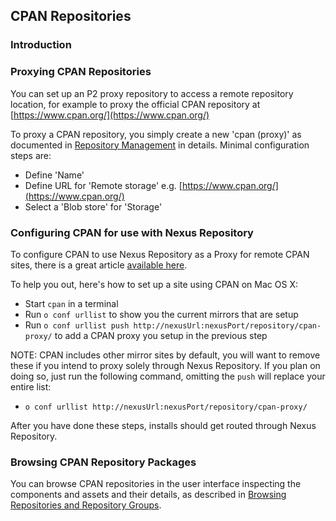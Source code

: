 <!--

    Sonatype Nexus (TM) Open Source Version
    Copyright (c) 2018-present Sonatype, Inc.
    All rights reserved. Includes the third-party code listed at http://links.sonatype.com/products/nexus/oss/attributions.

    This program and the accompanying materials are made available under the terms of the Eclipse Public License Version 1.0,
    which accompanies this distribution and is available at http://www.eclipse.org/legal/epl-v10.html.

    Sonatype Nexus (TM) Professional Version is available from Sonatype, Inc. "Sonatype" and "Sonatype Nexus" are trademarks
    of Sonatype, Inc. Apache Maven is a trademark of the Apache Software Foundation. M2eclipse is a trademark of the
    Eclipse Foundation. All other trademarks are the property of their respective owners.

-->
## CPAN Repositories

### Introduction

### Proxying CPAN Repositories

You can set up an P2 proxy repository to access a remote repository location, for example to proxy the official CPAN
repository at [https://www.cpan.org/](https://www.cpan.org/)

To proxy a CPAN repository, you simply create a new 'cpan (proxy)' as documented in 
[Repository Management](https://help.sonatype.com/display/NXRM3/Configuration#Configuration-RepositoryManagement) in
details. Minimal configuration steps are:

- Define 'Name'
- Define URL for 'Remote storage' e.g. [https://www.cpan.org/](https://www.cpan.org/)
- Select a 'Blob store' for 'Storage'

### Configuring CPAN for use with Nexus Repository

To configure CPAN to use Nexus Repository as a Proxy for remote CPAN sites, there is a great article [available here](http://perltricks.com/article/44/2013/10/20/Find-CPAN-mirrors-and-configure-the-local-CPAN-mirror-list/).

To help you out, here's how to set up a site using CPAN on Mac OS X:

- Start `cpan` in a terminal
- Run `o conf urllist` to show you the current mirrors that are setup
- Run `o conf urllist push http://nexusUrl:nexusPort/repository/cpan-proxy/` to add a CPAN proxy you setup in the previous step

NOTE: CPAN includes other mirror sites by default, you will want to remove these if you intend to proxy solely through Nexus Repository.
If you plan on doing so, just run the following command, omitting the `push` will replace your entire list:
 - `o conf urllist http://nexusUrl:nexusPort/repository/cpan-proxy/`
 
After you have done these steps, installs should get routed through Nexus Repository.

### Browsing CPAN Repository Packages

You can browse CPAN repositories in the user interface inspecting the components and assets and their details, as
described in [Browsing Repositories and Repository Groups](https://help.sonatype.com/display/NXRM3/Browsing+Repositories+and+Repository+Groups).
